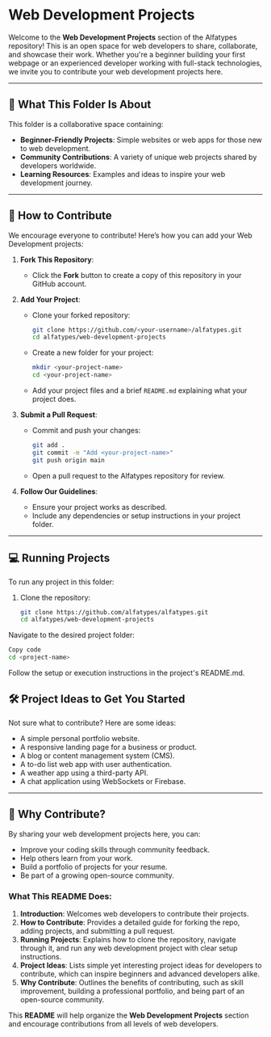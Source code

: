 # Web Development Projects

Welcome to the **Web Development Projects** section of the Alfatypes repository! This is an open space for web developers to share, collaborate, and showcase their work. Whether you're a beginner building your first webpage or an experienced developer working with full-stack technologies, we invite you to contribute your web development projects here.

---

## 📁 What This Folder Is About

This folder is a collaborative space containing:
- **Beginner-Friendly Projects**: Simple websites or web apps for those new to web development.
- **Community Contributions**: A variety of unique web projects shared by developers worldwide.
- **Learning Resources**: Examples and ideas to inspire your web development journey.

---

## 🤝 How to Contribute

We encourage everyone to contribute! Here’s how you can add your Web Development projects:

1. **Fork This Repository**:
   - Click the **Fork** button to create a copy of this repository in your GitHub account.

2. **Add Your Project**:
   - Clone your forked repository:
     ```bash
     git clone https://github.com/<your-username>/alfatypes.git
     cd alfatypes/web-development-projects
     ```
   - Create a new folder for your project:
     ```bash
     mkdir <your-project-name>
     cd <your-project-name>
     ```
   - Add your project files and a brief `README.md` explaining what your project does.

3. **Submit a Pull Request**:
   - Commit and push your changes:
     ```bash
     git add .
     git commit -m "Add <your-project-name>"
     git push origin main
     ```
   - Open a pull request to the Alfatypes repository for review.

4. **Follow Our Guidelines**:
   - Ensure your project works as described.
   - Include any dependencies or setup instructions in your project folder.

---

## 💻 Running Projects

To run any project in this folder:
1. Clone the repository:
   ```bash
   git clone https://github.com/alfatypes/alfatypes.git
   cd alfatypes/web-development-projects
Navigate to the desired project folder:

```bash
Copy code
cd <project-name>
```
Follow the setup or execution instructions in the project's README.md.

## 🛠 Project Ideas to Get You Started
Not sure what to contribute? Here are some ideas:

- A simple personal portfolio website.
- A responsive landing page for a business or product.
- A blog or content management system (CMS).
- A to-do list web app with user authentication.
- A weather app using a third-party API.
- A chat application using WebSockets or Firebase.

---

## 🌟 Why Contribute?

By sharing your web development projects here, you can:

- Improve your coding skills through community feedback.
- Help others learn from your work.
- Build a portfolio of projects for your resume.
- Be part of a growing open-source community.



### What This README Does:

1. **Introduction**: Welcomes web developers to contribute their projects.
2. **How to Contribute**: Provides a detailed guide for forking the repo, adding projects, and submitting a pull request.
3. **Running Projects**: Explains how to clone the repository, navigate through it, and run any web development project with clear setup instructions.
4. **Project Ideas**: Lists simple yet interesting project ideas for developers to contribute, which can inspire beginners and advanced developers alike.
5. **Why Contribute**: Outlines the benefits of contributing, such as skill improvement, building a professional portfolio, and being part of an open-source community.

This **README** will help organize the **Web Development Projects** section and encourage contributions from all levels of web developers.

